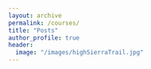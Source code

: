 ```yaml
---
layout: archive
permalink: /courses/
title: "Posts"
author_profile: true
header:
  image: "/images/highSierraTrail.jpg"
---
```


